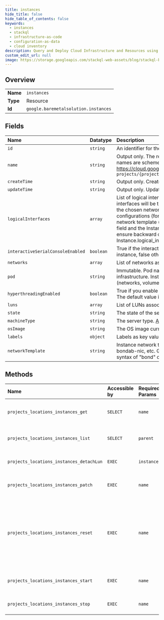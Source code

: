 ```yaml
---
title: instances
hide_title: false
hide_table_of_contents: false
keywords:
  - instances
  - stackql
  - infrastructure-as-code
  - configuration-as-data
  - cloud inventory
description: Query and Deploy Cloud Infrastructure and Resources using SQL
custom_edit_url: null
image: https://storage.googleapis.com/stackql-web-assets/blog/stackql-blog-post-featured-image.png
---
```

  
    

## Overview
<table><tbody>
<tr><td><b>Name</b></td><td><code>instances</code></td></tr>
<tr><td><b>Type</b></td><td>Resource</td></tr>
<tr><td><b>Id</b></td><td><code>google.baremetalsolution.instances</code></td></tr>
</tbody></table>

## Fields
| Name | Datatype | Description |
|:-----|:---------|:------------|
| `id` | `string` | An identifier for the `Instance`, generated by the backend. |
| `name` | `string` | Output only. The resource name of this `Instance`. Resource names are schemeless URIs that follow the conventions in https://cloud.google.com/apis/design/resource_names. Format: `projects/{project}/locations/{location}/instances/{instance}` |
| `createTime` | `string` | Output only. Create a time stamp. |
| `updateTime` | `string` | Output only. Update a time stamp. |
| `logicalInterfaces` | `array` | List of logical interfaces for the instance. The number of logical interfaces will be the same as number of hardware bond/nic on the chosen network template. For the non-multivlan configurations (for eg, existing servers) that use existing default network template (bondaa-bondaa), both the Instance.networks field and the Instance.logical_interfaces fields will be filled to ensure backward compatibility. For the others, only Instance.logical_interfaces will be filled. |
| `interactiveSerialConsoleEnabled` | `boolean` | True if the interactive serial console feature is enabled for the instance, false otherwise. The default value is false. |
| `networks` | `array` | List of networks associated with this server. |
| `pod` | `string` | Immutable. Pod name. Pod is an independent part of infrastructure. Instance can be connected to the assets (networks, volumes) allocated in the same pod only. |
| `hyperthreadingEnabled` | `boolean` | True if you enable hyperthreading for the server, otherwise false. The default value is false. |
| `luns` | `array` | List of LUNs associated with this server. |
| `state` | `string` | The state of the server. |
| `machineType` | `string` | The server type. [Available server types](https://cloud.google.com/bare-metal/docs/bms-planning#server_configurations) |
| `osImage` | `string` | The OS image currently installed on the server. |
| `labels` | `object` | Labels as key value pairs. |
| `networkTemplate` | `string` | Instance network template name. For eg, bondaa-bondaa, bondab-nic, etc. Generally, the template name follows the syntax of "bond" or "nic". |
## Methods
| Name | Accessible by | Required Params | Description |
|:-----|:--------------|:----------------|:------------|
| `projects_locations_instances_get` | `SELECT` | `name` | Get details about a single server. |
| `projects_locations_instances_list` | `SELECT` | `parent` | List servers in a given project and location. |
| `projects_locations_instances_detachLun` | `EXEC` | `instance` | Detach LUN from Instance. |
| `projects_locations_instances_patch` | `EXEC` | `name` | Update details of a single server. |
| `projects_locations_instances_reset` | `EXEC` | `name` | Perform an ungraceful, hard reset on a server. Equivalent to shutting the power off and then turning it back on. |
| `projects_locations_instances_start` | `EXEC` | `name` | Starts a server that was shutdown. |
| `projects_locations_instances_stop` | `EXEC` | `name` | Stop a running server. |
